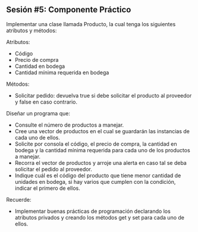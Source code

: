 ## Sesión #5: Componente Práctico

Implementar una clase llamada Producto, la cual tenga los siguientes atributos y métodos:

Atributos:
- Código
- Precio de compra
- Cantidad en bodega
- Cantidad mínima requerida en bodega

Métodos:
- Solicitar pedido: devuelva true si debe solicitar el producto al proveedor y false en caso contrario.

Diseñar un programa que:
- Consulte el número de productos a manejar.
- Cree una vector de productos en el cual se guardarán las instancias de cada uno de
ellos.
- Solicite por consola el código, el precio de compra, la cantidad en bodega y la cantidad mínima requerida para cada uno de los productos a manejar.
- Recorra el vector de productos y arroje una alerta en caso tal se deba solicitar el
pedido al proveedor.
- Indique cuál es el código del producto que tiene menor cantidad de unidades en
bodega, si hay varios que cumplen con la condición, indicar el primero de ellos.

Recuerde:
- Implementar buenas prácticas de programación declarando los atributos privados y
creando los métodos get y set para cada uno de ellos.
